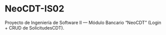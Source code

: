# NeoCDT-IS02
Proyecto de Ingeniería de Software II — Módulo Bancario “NeoCDT” (Login + CRUD de SolicitudesCDT).
